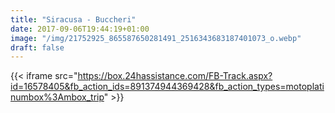 ```yaml
---
title: "Siracusa - Buccheri"
date: 2017-09-06T19:44:19+01:00
image: "/img/21752925_865587650281491_2516343683187401073_o.webp"
draft: false
---
```


{{< iframe src="https://box.24hassistance.com/FB-Track.aspx?id=16578405&fb_action_ids=891374944369428&fb_action_types=motoplatinumbox%3Ambox_trip" >}}